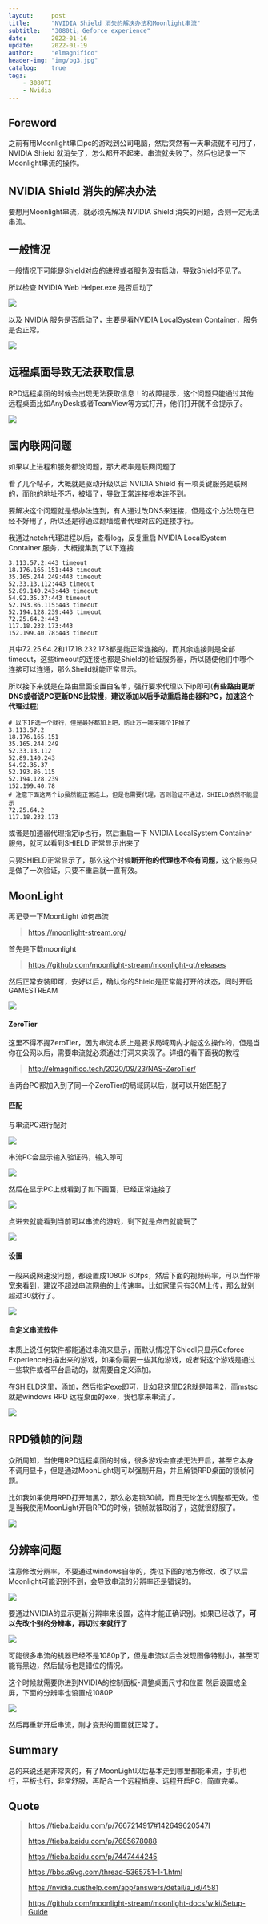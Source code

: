 ```yaml
---
layout:     post
title:      "NVIDIA Shield 消失的解决办法和Moonlight串流"
subtitle:   "3080ti，Geforce experience"
date:       2022-01-16
update:     2022-01-19
author:     "elmagnifico"
header-img: "img/bg3.jpg"
catalog:    true
tags:
    - 3080TI
    - Nvidia
---
```


## Foreword

之前有用Moonlight串口pc的游戏到公司电脑，然后突然有一天串流就不可用了，NVIDIA Shield 就消失了，怎么都开不起来。串流就失败了。然后也记录一下Moonlight串流的操作。



## NVIDIA Shield 消失的解决办法

要想用Moonlight串流，就必须先解决 NVIDIA Shield 消失的问题，否则一定无法串流。



## 一般情况

一般情况下可能是Shield对应的进程或者服务没有启动，导致Shield不见了。

所以检查 NVIDIA Web Helper.exe 是否启动了

![](https://img.elmagnifico.tech/static/upload/elmagnifico/8jQIt1TimGRed6P.png)

以及 NVIDIA 服务是否启动了，主要是看NVIDIA LocalSystem Container，服务是否正常。

![](https://img.elmagnifico.tech/static/upload/elmagnifico/X5CI2JlF4Z3Ve9h.png)



## 远程桌面导致无法获取信息

RPD远程桌面的时候会出现无法获取信息！的故障提示，这个问题只能通过其他远程桌面比如AnyDesk或者TeamView等方式打开，他们打开就不会提示了。

![](https://img.elmagnifico.tech/static/upload/elmagnifico/byvUKOC1Jd9rFqE.png)



## 国内联网问题

如果以上进程和服务都没问题，那大概率是联网问题了

看了几个帖子，大概就是驱动升级以后 NVIDIA Shield 有一项关键服务是联网的，而他的地址不巧，被墙了，导致正常连接根本连不到。

要解决这个问题就是想办法连到，有人通过改DNS来连接，但是这个方法现在已经不好用了，所以还是得通过翻墙或者代理对应的连接才行。



我通过netch代理进程以后，查看log，反复重启 NVIDIA LocalSystem Container 服务，大概搜集到了以下连接

```
3.113.57.2:443 timeout
18.176.165.151:443 timeout
35.165.244.249:443 timeout
52.33.13.112:443 timeout
52.89.140.243:443 timeout
54.92.35.37:443 timeout
52.193.86.115:443 timeout
52.194.128.239:443 timeout
72.25.64.2:443
117.18.232.173:443
152.199.40.78:443 timeout
```

其中72.25.64.2和117.18.232.173都是能正常连接的，而其余连接则是全部timeout，这些timeout的连接也都是Shield的验证服务器，所以随便他们中哪个连接可以连通，那么Sheild就能正常显示。



所以接下来就是在路由里面设置白名单，强行要求代理以下ip即可(**有些路由更新DNS或者说PC更新DNS比较慢，建议添加以后手动重启路由器和PC，加速这个代理过程**)

```
# 以下IP选一个就行，但是最好都加上吧，防止万一哪天哪个IP掉了
3.113.57.2
18.176.165.151
35.165.244.249 
52.33.13.112
52.89.140.243
54.92.35.37
52.193.86.115
52.194.128.239
152.199.40.78
# 注意下面这两个ip虽然能正常连上，但是也需要代理，否则验证不通过，SHIELD依然不能显示
72.25.64.2
117.18.232.173
```

或者是加速器代理指定ip也行，然后重启一下 NVIDIA LocalSystem Container 服务，就可以看到SHIELD 正常显示出来了

只要SHIELD正常显示了，那么这个时候**断开他的代理也不会有问题**，这个服务只是做了一次验证，只要不重启就一直有效。



## MoonLight

再记录一下MoonLight 如何串流

> https://moonlight-stream.org/

首先是下载moonlight

> https://github.com/moonlight-stream/moonlight-qt/releases

然后正常安装即可，安好以后，确认你的Shield是正常能打开的状态，同时开启GAMESTREAM

![](https://img.elmagnifico.tech/static/upload/elmagnifico/WlvMY5iIphzmsUb.png)



#### ZeroTier

这里不得不提ZeroTier，因为串流本质上是要求局域网内才能这么操作的，但是当你在公网以后，需要串流就必须通过打洞来实现了。详细的看下面我的教程

> http://elmagnifico.tech/2020/09/23/NAS-ZeroTier/

当两台PC都加入到了同一个ZeroTier的局域网以后，就可以开始匹配了



#### 匹配

与串流PC进行配对

![](https://img.elmagnifico.tech/static/upload/elmagnifico/JWUvtVOXA4YCcHI.png)

串流PC会显示输入验证码，输入即可

![](https://img.elmagnifico.tech/static/upload/elmagnifico/L8tKD5CrZSVaXFs.png)

然后在显示PC上就看到了如下画面，已经正常连接了

![](https://img.elmagnifico.tech/static/upload/elmagnifico/UYzN6wnrIjEs31H.png)

点进去就能看到当前可以串流的游戏，剩下就是点击就能玩了

![](https://img.elmagnifico.tech/static/upload/elmagnifico/CQ7dqYUlp8ZrX42.png)



#### 设置

一般来说网速没问题，都设置成1080P 60fps，然后下面的视频码率，可以当作带宽来看到，建议不超过串流网络的上传速率，比如家里只有30M上传，那么就别超过30就行了。

![](https://img.elmagnifico.tech/static/upload/elmagnifico/bsQeydGA5xRZOnX.png)



#### 自定义串流软件

本质上说任何软件都能通过串流来显示，而默认情况下Shiedl只显示Geforce Experience扫描出来的游戏，如果你需要一些其他游戏，或者说这个游戏是通过一些软件或者平台启动的，就需要自定义添加。

在SHIELD这里，添加，然后指定exe即可，比如我这里D2R就是暗黑2，而mstsc就是windows RPD 远程桌面的exe，我也拿来串流了。

![](https://img.elmagnifico.tech/static/upload/elmagnifico/WlvMY5iIphzmsUb.png)



## RPD锁帧的问题

众所周知，当使用RPD远程桌面的时候，很多游戏会直接无法开启，甚至它本身不调用显卡，但是通过MoonLight则可以强制开启，并且解锁RPD桌面的锁帧问题。

比如我如果使用RPD打开暗黑2，那么必定锁30帧，而且无论怎么调整都无效。但是当我使用MoonLight开启RPD的时候，锁帧就被取消了，这就很舒服了。

![](https://img.elmagnifico.tech/static/upload/elmagnifico/ZTJHCW3d7RXLw68.png)



## 分辨率问题

注意修改分辨率，不要通过windows自带的，类似下图的地方修改，改了以后Moonlight可能识别不到，会导致串流的分辨率还是错误的。

![](https://img.elmagnifico.tech/static/upload/elmagnifico/kFqMxQzwtXycLYP.png)

要通过NVIDIA的显示更新分辨率来设置，这样才能正确识别。如果已经改了，**可以先改个别的分辨率，再切过来就行了**

![](https://img.elmagnifico.tech/static/upload/elmagnifico/g2GAyEHup6UQi4F.png)

可能很多串流的机器已经不是1080p了，但是串流以后会发现图像特别小，甚至可能有黑边，然后鼠标也是错位的情况。

这个时候就需要你进到NVIDIA的控制面板-调整桌面尺寸和位置 然后设置成全屏，下面的分辨率也设置成1080P

![](https://img.elmagnifico.tech/static/upload/elmagnifico/Gc29dDSR6kiEMbl.png)

然后再重新开启串流，刚才变形的画面就正常了。



## Summary

总的来说还是非常爽的，有了MoonLight以后基本走到哪里都能串流，手机也行，平板也行，非常舒服，再配合一个远程插座、远程开启PC，简直完美。



## Quote

> https://tieba.baidu.com/p/7667214917#142649620547l
>
> https://tieba.baidu.com/p/7685678088
>
> https://tieba.baidu.com/p/7447444245
>
> https://bbs.a9vg.com/thread-5365751-1-1.html
>
> https://nvidia.custhelp.com/app/answers/detail/a_id/4581
>
> https://github.com/moonlight-stream/moonlight-docs/wiki/Setup-Guide



